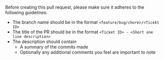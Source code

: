 Before creating this pull request, please make sure it adheres to the following guidelines:

- The branch name should be in the format `<feature/bug/chore>/<Ticekt ID>`
- The title of the PR should be in the format `<Ticket ID> - <Short one line description>`
- The description should contain
  - A summary of the commits made
  - Optionally any additional comments you feel are important to note
